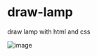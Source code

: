 # draw-lamp
draw lamp with html and css

![image](https://github.com/hend-essam/draw-lamp/assets/78623660/40aeb7c4-49c2-493d-aa10-f284ee64c99b)
